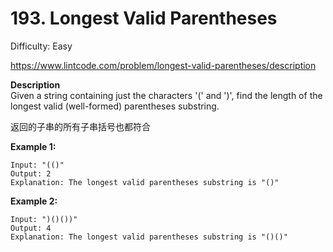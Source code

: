 # 193. Longest Valid Parentheses

Difficulty: Easy

https://www.lintcode.com/problem/longest-valid-parentheses/description

**Description**  
Given a string containing just the characters '(' and ')', find the length of the longest valid (well-formed) parentheses substring.

返回的子串的所有子串括号也都符合

**Example 1:**
```
Input: "(()"
Output: 2
Explanation: The longest valid parentheses substring is "()"
```

**Example 2:**
```
Input: ")()())"
Output: 4
Explanation: The longest valid parentheses substring is "()()"
```
